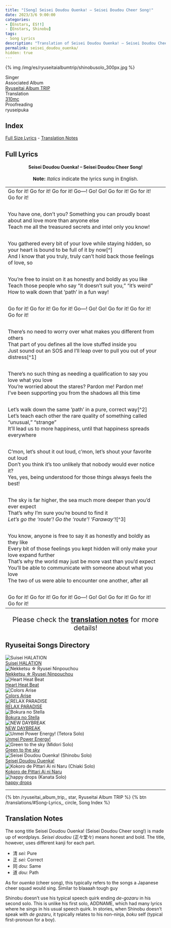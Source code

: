 ```yaml
---
title: "[Song] Seisei Doudou Ouenka! – Seisei Doudou Cheer Song!"
date: 2023/3/6 9:00:00
categories:
- [Enstars, ES!!]
- [Enstars, Shinobu]
tags:
- Song Lyrics
description: "Translation of Seisei Doudou Ouenka! – Seisei Doudou Cheer Song! (Shinobu Solo) Song Lyrics by 310mc. By Shinobu from the Shinobu Album TRIP."
permalink: seisei_doudou_ouenka/
hidden: true
---
```


{% img /img/es/ryuseitaialbumtrip/shinobusolo_300px.jpg %}

<div class="three-wrapper" style="--storyColor:#965e7d;--storyColor-rgb:150,94,125;--storyColor-h:326.8;--storyColor-s: 23%;--storyColor-l:47.8%;">
    <div class="info-area">
        <div class="info">
            <div class="info-item characters">
                <div class="label">
                    Singer
                </div>
                <div class="value">
                <a href="/categories/Enstars/Shinobu" character="Shinobu"></a>
                </div>
            </div>
            <div class="info-item one">
                <div class="label">
                    Associated Album
                </div>
                <div class="value">
                    <a href="/ryuseitai_album_trip">Ryuseitai Album TRIP</a>
                </div>
            </div>
            <div class="info-item two">
                <div class="label">
                    Translation
                </div>
                <div class="value">
                    <a href="/about">310mc</a>
                </div>
            </div>
            <div class="info-item three">
                <div class="label">
                   Proofreading
                </div>
                <div class="value">
                    ryuseipuka
                </div>
            </div>
        </div>
    </div>
</div>

<!-- more -->

## Index
<a href="#Full-Lyrics">Full Size Lyrics</a> - <a href="#Translation-Notes">Translation Notes</a></p>

## Full Lyrics

<h4 style="text-align:center;">Seisei Doudou Ouenka! – Seisei Doudou Cheer Song!</h4>

<p style="text-align:center;font-size:15px;"><b>Note:</b> <em>Italics</em> indicate the lyrics sung in English.</p>

<table class="lyrics solo">
  <tr>
    <td>
      Go for it! Go for it! Go for it! Go—! Go! Go! Go for it! Go for it! Go for it!
    </td>
  </tr>
  <tr>
    <td><br></td>
    <td><br></td>
  </tr>
  <tr>
    <td>
      You have one, don’t you? Something you can proudly boast about and love more than anyone else
      <br>
      Teach me all the treasured secrets and intel only you know!
    </td>
  </tr>
  <tr>
    <td><br></td>
    <td><br></td>
  </tr>
  <tr>
    <td>
      You gathered every bit of your love while staying hidden, so your heart is bound to be full of it by now[^]
      <br>
      And I know that you truly, truly can’t hold back those feelings of love, so
    </td>
  </tr>
  <tr>
    <td><br></td>
    <td><br></td>
  </tr>
  <tr>
    <td>
      You’re free to insist on it as honestly and boldly as you like
      <br>
      Teach those people who say “it doesn’t suit you,” “it’s weird”
      <br>
      How to walk down that ‘path’ in a fun way!
    </td>
  </tr>
  <tr>
    <td><br></td>
    <td><br></td>
  </tr>
  <tr>
    <td>
      Go for it! Go for it! Go for it! Go—! Go! Go! Go for it! Go for it! Go for it!
    </td>
  </tr>
  <tr>
    <td><br></td>
    <td><br></td>
  </tr>
  <tr>
    <td>
      There’s no need to worry over what makes you different from others
      <br>
      That part of you defines all the love stuffed inside you
      <br>
      Just sound out an SOS and I’ll leap over to pull you out of your distress[^1]
    </td>
  </tr>
  <tr>
    <td><br></td>
    <td><br></td>
  </tr>
   <tr>
    <td>
      There’s no such thing as needing a qualification to say you love what you love
      <br>
      You’re worried about the stares? Pardon me! Pardon me!
      <br>
      I’ve been supporting you from the shadows all this time
    </td>
  </tr>
  <tr>
    <td><br></td>
    <td><br></td>
  </tr>
   <tr>
    <td>
      Let’s walk down the same ‘path’ in a pure, correct way[^2]
      <br>
      Let’s teach each other the rare quality of something called “unusual,” “strange”
      <br>
      It’ll lead us to more happiness, until that happiness spreads everywhere
    </td>
  </tr>
  <tr>
    <td><br></td>
    <td><br></td>
  </tr>
   <tr>
    <td>
      C’mon, let’s shout it out loud, c’mon, let’s shout your favorite out loud
      <br>
      Don’t you think it’s too unlikely that nobody would ever notice it?
      <br>
      Yes, yes, being understood for those things always feels the best!
    </td>
  </tr>
  <tr>
    <td><br></td>
    <td><br></td>
  </tr>
   <tr>
    <td>
      The sky is far higher, the sea much more deeper than you’d ever expect
      <br>
      That’s why I’m sure you’re bound to find it
      <br>
      <em>Let’s go the ‘route’! Go the ‘route’! ‘Faraway’!</em>[^3]
    </td>
  </tr>
  <tr>
    <td><br></td>
    <td><br></td>
  </tr>
   <tr>
    <td>
      You know, anyone is free to say it as honestly and boldly as they like
      <br>
      Every bit of those feelings you kept hidden will only make your love expand further
      <br>
      That’s why the world may just be more vast than you’d expect
      <br>
      You’ll be able to communicate with someone about what you love
      <br>
      The two of us were able to encounter one another, after all
    </td>
  </tr>
  <tr>
    <td><br></td>
    <td><br></td>
  </tr>
   <tr>
    <td>
      Go for it! Go for it! Go for it! Go—! Go! Go! Go for it! Go for it! Go for it!
    </td>
  </tr>
</table>

<p style="text-align:center;font-size:22px;">Please check the <a href="#Translation-Notes"><b>translation notes</b></a> for more details!</p>

## Ryuseitai Songs Directory

<div class="stories">
  <div class="story">
      <div class="thumbimage">
          <img
              src="/img/es/songs/suiseihalation_300px.jpg"
              alt="Suisei HALATION"
          />
      </div>
      <a href="/suisei_HALATION" class="storyName" target="_blank">
          <span>Suisei HALATION</span>
          <span class="read"></span>
      </a>
  </div>
  <div class="story">
      <div class="thumbimage">
          <img
              src="/img/es/songs/nekketsuryuseininpouchou_300px.jpg"
              alt="Nekketsu ☆ Ryusei Ninpouchou"
          />
      </div>
      <a href="/nekketsu_ryusei_ninpouchou" class="storyName" target="_blank">
          <span>Nekketsu ☆ Ryusei Ninpouchou</span>
          <span class="read"></span>
      </a>
  </div>
  <div class="story">
      <div class="thumbimage">
          <img
              src="/img/es/songs/heartheatbeat_300px.jpg"
              alt="Heart Heat Beat"
          />
      </div>
      <a href="/heart_heat_beat" class="storyName" target="_blank">
          <span>Heart Heat Beat</span>
          <span class="read"></span>
      </a>
  </div>
  <div class="story">
      <div class="thumbimage">
          <img
              src="/img/es/songs/colorsarise_300px.jpg"
              alt="Colors Arise"
          />
      </div>
      <a href="/colors_arise" class="storyName" target="_blank">
          <span>Colors Arise</span>
          <span class="read"></span>
      </a>
  </div>
  <div class="story">
      <div class="thumbimage">
          <img
              src="/img/es/songs/relaxparadise_300px.jpg"
              alt="RELAX PARADISE"
          />
      </div>
      <a href="/RELAX_PARADISE" class="storyName" target="_blank">
          <span>RELAX PARADISE</span>
          <span class="read"></span>
      </a>
  </div>
  <div class="story">
      <div class="thumbimage">
          <img
              src="/img/es/songs/bokuranostella_300px.jpg"
              alt="Bokura no Stella"
          />
      </div>
      <a href="/our_stella" class="storyName" target="_blank">
          <span>Bokura no Stella</span>
          <span class="read"></span>
      </a>
  </div>
  <div class="story">
      <div class="thumbimage">
          <img
              src="/img/es/ryuseitaialbumtrip/ryuseitaialbumtrip_300px.jpg"
              alt="NEW DAYBREAK"
          />
      </div>
      <a href="/NEW_DAYBREAK" class="storyName" target="_blank">
          <span>NEW DAYBREAK</span>
          <span class="read"></span>
      </a>
  </div>
  <div class="story">
      <div class="thumbimage">
          <img
              src="/img/es/ryuseitaialbumtrip/tetorasolo_300px.jpg"
              alt="Unmei Power Energy! (Tetora Solo)"
          />
      </div>
      <a href="/unmei_power_energy" class="storyName" target="_blank">
          <span>Unmei Power Energy!</span>
          <span class="read"></span>
      </a>
  </div>
  <div class="story">
      <div class="thumbimage">
          <img
              src="/img/es/ryuseitaialbumtrip/midorisolo_300px.jpg"
              alt="Green to the sky (Midori Solo)"
          />
      </div>
      <a href="/green_to_the_sky" class="storyName" target="_blank">
          <span>Green to the sky</span>
          <span class="read"></span>
      </a>
  </div>
  <div class="story">
      <div class="thumbimage">
          <img
              src="/img/es/ryuseitaialbumtrip/shinobusolo_300px.jpg"
              alt="Seisei Doudou Ouenka! (Shinobu Solo)"
          />
      </div>
      <a href="/seisei_doudou_ouenka" class="storyName" target="_blank">
          <span>Seisei Doudou Ouenka!</span>
          <span class="read"></span>
      </a>
  </div>
  <div class="story">
      <div class="thumbimage">
          <img
              src="/img/es/ryuseitaialbumtrip/chiakisolo_300px.jpg"
              alt="Kokoro de Pittari Ai ni Naru (Chiaki Solo)"
          />
      </div>
      <a href="/kokoro_de_pittari_ai_ni_naru" class="storyName" target="_blank">
          <span>Kokoro de Pittari Ai ni Naru</span>
          <span class="read"></span>
      </a>
  </div>
  <div class="story">
      <div class="thumbimage">
          <img
              src="/img/es/ryuseitaialbumtrip/kanatasolo_300px.jpg"
              alt="happy drops (Kanata Solo)"
          />
      </div>
      <a href="/happy_drops" class="storyName" target="_blank">
          <span>happy drops</span>
          <span class="read"></span>
      </a>
  </div>
</div>

<hr>

<div toc>
{% btn /ryuseitai_album_trip,, star, Ryuseitai Album TRIP %}
{% btn /translations/#Song-Lyrics,, circle, Song Index %}
</div>

## Translation Notes

The song title Seisei Doudou Ouenka! (Seisei Doudou Cheer song!) is made up of wordplays. <em>Seisei doudou</em> (正々堂々) means honest and bold. The title, however, uses different kanji for each part. 

- 清 <em>sei:</em> Pure
- 正 <em>sei:</em> Correct
- 同 <em>dou:</em> Same
- 道 <em>dou:</em> Path

As for <em>ouenka</em> (cheer song), this typically refers to the songs a Japanese cheer squad would sing. Similar to blaaaah tough guy

Shinobu doesn’t use his typical speech quirk ending <em>de-gozaru</em> in his second solo. This is unlike his first solo, ADDNAME, which had many lyrics where he sings in his usual speech quirk. In stories, when Shinobu doesn’t speak with <em>de gozaru</em>, it typically relates to his non-ninja, <em>boku</em> self (typical first-pronoun for a boy).

[^1]: Originally, Shinobu rhymes “SOS” with “oh-hisse” (pronounced oo-es), the French version of “heave-ho”. I decided to make it rhyme with “distress” in my translation. Thank you <a href="https://twitter.com/yoroshikilled" target="_blank">Peace</a> for the localization!
[^2]: This line references his song title, “Seisei Doudou”. Please check the translation notes for more information!
[^3]: These English lyrics sounds as if Shinobu is saying “gozaru” when singing!